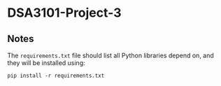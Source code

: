 # DSA3101-Project-3
## Notes
The `requirements.txt` file should list all Python libraries depend on, and they will be installed using:
```
pip install -r requirements.txt
```
